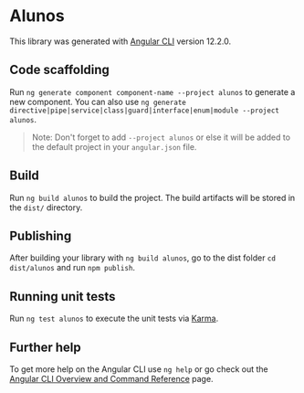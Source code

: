 # Alunos

This library was generated with [Angular CLI](https://github.com/angular/angular-cli) version 12.2.0.

## Code scaffolding

Run `ng generate component component-name --project alunos` to generate a new component. You can also use `ng generate directive|pipe|service|class|guard|interface|enum|module --project alunos`.

> Note: Don't forget to add `--project alunos` or else it will be added to the default project in your `angular.json` file.

## Build

Run `ng build alunos` to build the project. The build artifacts will be stored in the `dist/` directory.

## Publishing

After building your library with `ng build alunos`, go to the dist folder `cd dist/alunos` and run `npm publish`.

## Running unit tests

Run `ng test alunos` to execute the unit tests via [Karma](https://karma-runner.github.io).

## Further help

To get more help on the Angular CLI use `ng help` or go check out the [Angular CLI Overview and Command Reference](https://angular.io/cli) page.
